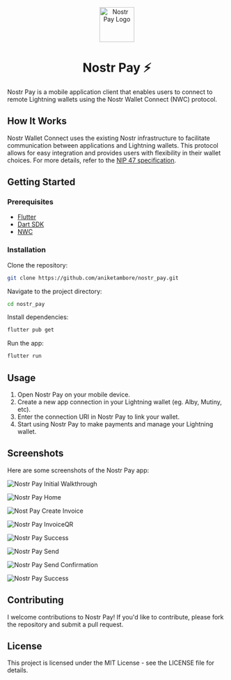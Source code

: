 <div align="center">
    <img src="https://i.ibb.co/0fPGn42/nostr-pay-logo.png" width="80px" alt="Nostr Pay Logo"/>
</div>

<h1 align="center"> Nostr Pay ⚡️</h1>

Nostr Pay is a mobile application client that enables users to connect to remote Lightning wallets using the Nostr Wallet Connect (NWC) protocol.

## How It Works
Nostr Wallet Connect uses the existing Nostr infrastructure to facilitate communication between applications and Lightning wallets. This protocol allows for easy integration and provides users with flexibility in their wallet choices. For more details, refer to the [NIP 47 specification](https://github.com/nostr-protocol/nips/blob/master/47.md).

## Getting Started

### Prerequisites
- [Flutter](https://docs.flutter.dev/get-started/install)
- [Dart SDK](https://dart.dev/get-dart)
- [NWC](https://pub.dev/packages/nwc)

### Installation
Clone the repository:

```bash
git clone https://github.com/aniketambore/nostr_pay.git
```

Navigate to the project directory:

```bash
cd nostr_pay
```

Install dependencies:

```bash
flutter pub get
```

Run the app:

```bash
flutter run
```

## Usage
1. Open Nostr Pay on your mobile device.
2. Create a new app connection in your Lightning wallet (eg. Alby, Mutiny, etc).
3. Enter the connection URI in Nostr Pay to link your wallet.
4. Start using Nostr Pay to make payments and manage your Lightning wallet.

## Screenshots
Here are some screenshots of the Nostr Pay app:

![Nostr Pay Initial Walkthrough](https://i.ibb.co/BfptdM8/ss1.png)

![Nostr Pay Home](https://i.ibb.co/W25W3yB/ss6.png)

![Nost Pay Create Invoice](https://i.ibb.co/6YJb1m4/ss7.png)

![Nostr Pay InvoiceQR](https://i.ibb.co/1vRx0tX/ss8.png")

![Nostr Pay Success](https://i.ibb.co/BcsWvhD/ss9.png)

![Nostr Pay Send](https://i.ibb.co/JtyfXPX/ss10.png)

![Nostr Pay Send Confirmation](https://i.ibb.co/xhf4PkF/ss11.png)

![Nostr Pay Success](https://i.ibb.co/jGcKmdw/ss12.png")

## Contributing
I welcome contributions to Nostr Pay! If you'd like to contribute, please fork the repository and submit a pull request.

## License
This project is licensed under the MIT License - see the LICENSE file for details.
